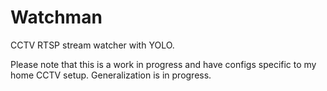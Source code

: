 # Watchman

CCTV RTSP stream watcher with YOLO.

Please note that this is a work in progress and have configs specific to my home CCTV setup.
Generalization is in progress.

